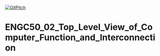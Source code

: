 [![GitPitch](https://gitpitch.com/assets/badge.svg)](https://gitpitch.com/pcmaf/ENGC50_02_Top_Level_View_of_Computer_Function_and_Interconnection/master)
# ENGC50_02_Top_Level_View_of_Computer_Function_and_Interconnection
